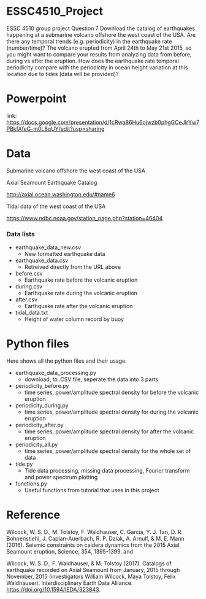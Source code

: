 # ESSC4510_Project
ESSC 4510 group project
Question 7
Download the catalog of earthquakes happening at a submarine volcano offshore the
west coast of the USA. Are there any
temporal trends (e.g. periodicity) in the earthquake rate (number/time)? The volcano
erupted from April 24th to May 21st 2015, so you might want to compare your results
from analyzing data from before, during vs after the eruption. How does the
earthquake rate temporal periodicity compare with the periodicity in ocean height
variation at this location due to tides (data will be provided)?

# Powerpoint
link: https://docs.google.com/presentation/d/1cRwa86Hu6ojwzb0phgGCeJlrYw7PBkfAfeG-m0L8qUY/edit?usp=sharing

# Data
Submarine volcano offshore the west coast of the USA

Axial Seamount Earthquake Catalog

http://axial.ocean.washington.edu/#name6

Tidal data of the west coast of the USA

https://www.ndbc.noaa.gov/station_page.php?station=46404

### Data lists
- earthquake_data_new.csv
  - New formatted earthquake data
- earthquake_data.csv
  - Retreived directly from the URL above
- before.csv
  - Earthquake rate before the volcanic eruption
- during.csv
  - Earthquake rate during the volcanic eruption
- after.csv
  - Earthquake rate after the volcanic eruption
- tidal_data.txt
  - Height of water column record by buoy

# Python files
Here shows all the python files and their usage.
- earthquake_data_processing.py
  - download, to .CSV file, seperate the data into 3 parts
- periodicity_before.py
  - time series, power/amplitude spectral density for before the volcanic eruption
- periodicity_during.py
  - time series, power/amplitude spectral density for during the volcanic eruption
- periodicity_after.py
  - time series, power/amplitude spectral density for after the volcanic eruption
- periodicity_all.py
  - time series, power/amplitude spectral density for the whole set of data
- tide.py
  - Tide data processing, missing data processing, Fourier transform and power spectrum plotting
- functions.py
  - Useful functions from tutorial that uses in this project

# Reference
Wilcock, W. S. D., M. Tolstoy, F. Waldhauser, C. Garcia, Y. J. Tan, D. R. Bohnenstiehl, J. Caplan-Auerbach, R. P. Dziak, A. Arnulf, & M. E. Mann (2016). Seismic constraints on caldera dynamics from the 2015 Axial Seamount eruption, Science, 354, 1395-1399. and

Wilcock, W. S. D., F. Waldhauser, & M. Tolstoy (2017). Catalogs of earthquake recorded on Axial Seamount from January, 2015 through November, 2015 (investigators William Wilcock, Maya Tolstoy, Felix Waldhauser). Interdisciplinary Earth Data Alliance. https://doi.org/10.1594/IEDA/323843.
